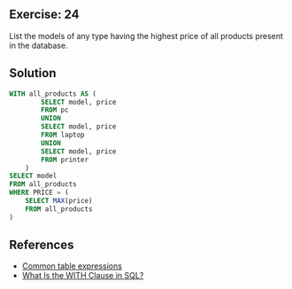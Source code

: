 ## Exercise: 24

List the models of any type having the highest price of all products present in the database.

## Solution

```sql
WITH all_products AS (
		SELECT model, price
		FROM pc
		UNION
		SELECT model, price
		FROM laptop
		UNION
		SELECT model, price
		FROM printer
	)
SELECT model
FROM all_products
WHERE PRICE = (
	SELECT MAX(price)
	FROM all_products
)
```

## References

- [Common table expressions](http://www.sql-tutorial.ru/en/book_common_table_expressions_cte.html)
- [What Is the WITH Clause in SQL?](https://learnsql.com/blog/what-is-with-clause-sql/)